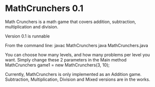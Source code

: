 MathCrunchers 0.1
=============

Math Crunchers is a math game that covers addition, subtraction, multiplication and division.

Version 0.1 is runnable

From the command line:
javac MathCrunchers
java MathCrunchers.java

You can choose how many levels, and how many problems per level you want. Simply change these 2 parameters in the Main method
MathCrunchers game1 = new MathCrunchers(3, 10);

Currently, MathCrunchers is only implemented as an Addition game. Subtraction, Multiplication, Division and Mixed versions are in the works.
